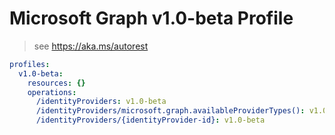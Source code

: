 # Microsoft Graph v1.0-beta Profile

> see https://aka.ms/autorest

``` yaml
profiles:
  v1.0-beta:
    resources: {}
    operations:
      /identityProviders: v1.0-beta
      /identityProviders/microsoft.graph.availableProviderTypes(): v1.0-beta
      /identityProviders/{identityProvider-id}: v1.0-beta

```
